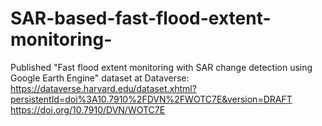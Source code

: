 # SAR-based-fast-flood-extent-monitoring-
Published "Fast flood extent monitoring with SAR change detection using Google Earth Engine" dataset at Dataverse:
  https://dataverse.harvard.edu/dataset.xhtml?persistentId=doi%3A10.7910%2FDVN%2FWOTC7E&version=DRAFT
  https://doi.org/10.7910/DVN/WOTC7E
